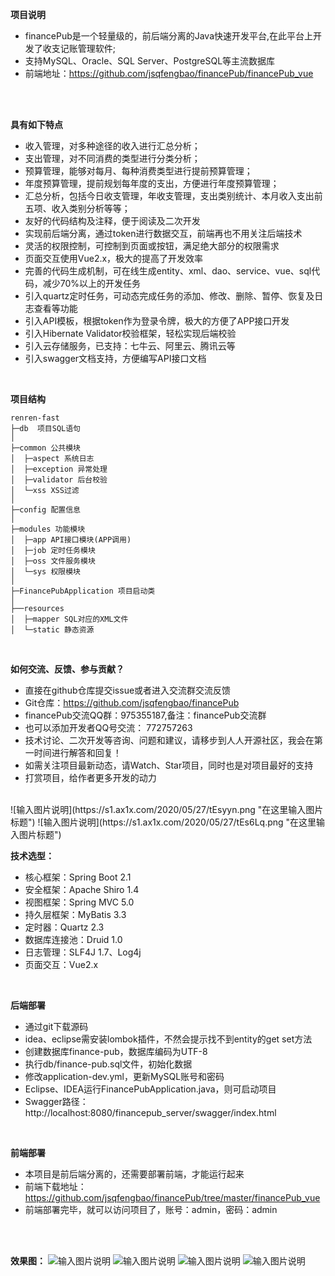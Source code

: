 **项目说明** 
- financePub是一个轻量级的，前后端分离的Java快速开发平台,在此平台上开发了收支记账管理软件;
- 支持MySQL、Oracle、SQL Server、PostgreSQL等主流数据库
- 前端地址：https://github.com/jsqfengbao/financePub/financePub_vue
<br> 
<br>
 

**具有如下特点** 
- 收入管理，对多种途径的收入进行汇总分析；
- 支出管理，对不同消费的类型进行分类分析；
- 预算管理，能够对每月、每种消费类型进行提前预算管理；
- 年度预算管理，提前规划每年度的支出，方便进行年度预算管理；
- 汇总分析，包括今日收支管理，年收支管理，支出类别统计、本月收入支出前五项、收入类别分析等等；
- 友好的代码结构及注释，便于阅读及二次开发
- 实现前后端分离，通过token进行数据交互，前端再也不用关注后端技术
- 灵活的权限控制，可控制到页面或按钮，满足绝大部分的权限需求
- 页面交互使用Vue2.x，极大的提高了开发效率
- 完善的代码生成机制，可在线生成entity、xml、dao、service、vue、sql代码，减少70%以上的开发任务
- 引入quartz定时任务，可动态完成任务的添加、修改、删除、暂停、恢复及日志查看等功能
- 引入API模板，根据token作为登录令牌，极大的方便了APP接口开发
- 引入Hibernate Validator校验框架，轻松实现后端校验
- 引入云存储服务，已支持：七牛云、阿里云、腾讯云等
- 引入swagger文档支持，方便编写API接口文档
<br> 

**项目结构** 
```
renren-fast
├─db  项目SQL语句
│
├─common 公共模块
│  ├─aspect 系统日志
│  ├─exception 异常处理
│  ├─validator 后台校验
│  └─xss XSS过滤
│ 
├─config 配置信息
│ 
├─modules 功能模块
│  ├─app API接口模块(APP调用)
│  ├─job 定时任务模块
│  ├─oss 文件服务模块
│  └─sys 权限模块
│ 
├─FinancePubApplication 项目启动类
│  
├──resources 
│  ├─mapper SQL对应的XML文件
│  └─static 静态资源

```
<br> 

**如何交流、反馈、参与贡献？** 
- 直接在github仓库提交issue或者进入交流群交流反馈
- Git仓库：https://github.com/jsqfengbao/financePub
- financePub交流QQ群：975355187,备注：financePub交流群
- 也可以添加开发者QQ号交流： 772757263
- 技术讨论、二次开发等咨询、问题和建议，请移步到人人开源社区，我会在第一时间进行解答和回复！
- 如需关注项目最新动态，请Watch、Star项目，同时也是对项目最好的支持
- 打赏项目，给作者更多开发的动力
<br/>
![输入图片说明](https://s1.ax1x.com/2020/05/27/tEsyyn.png  "在这里输入图片标题")
![输入图片说明](https://s1.ax1x.com/2020/05/27/tEs6Lq.png  "在这里输入图片标题")
<br> 


**技术选型：** 
- 核心框架：Spring Boot 2.1
- 安全框架：Apache Shiro 1.4
- 视图框架：Spring MVC 5.0
- 持久层框架：MyBatis 3.3
- 定时器：Quartz 2.3
- 数据库连接池：Druid 1.0
- 日志管理：SLF4J 1.7、Log4j
- 页面交互：Vue2.x 
<br> 


 **后端部署**
- 通过git下载源码
- idea、eclipse需安装lombok插件，不然会提示找不到entity的get set方法
- 创建数据库finance-pub，数据库编码为UTF-8
- 执行db/finance-pub.sql文件，初始化数据
- 修改application-dev.yml，更新MySQL账号和密码
- Eclipse、IDEA运行FinancePubApplication.java，则可启动项目
- Swagger路径：http://localhost:8080/financepub_server/swagger/index.html

<br> 

 **前端部署**
 - 本项目是前后端分离的，还需要部署前端，才能运行起来
 - 前端下载地址：https://github.com/jsqfengbao/financePub/tree/master/financePub_vue
 - 前端部署完毕，就可以访问项目了，账号：admin，密码：admin
 
 <br>
<br> 

**效果图：**
![输入图片说明](https://s1.ax1x.com/2020/05/31/tl29aT.png "在这里输入图片标题")
![输入图片说明](https://s1.ax1x.com/2020/05/27/tE62PU.png "在这里输入图片标题")
![输入图片说明](https://s1.ax1x.com/2020/05/27/tEcnZq.png "在这里输入图片标题")
![输入图片说明](https://s1.ax1x.com/2020/05/27/tEHpct.png "在这里输入图片标题")

<br>
